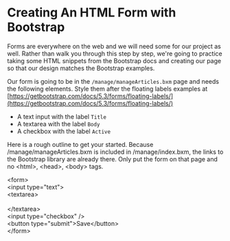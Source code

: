 # Creating An HTML Form with Bootstrap

Forms are everywhere on the web and we will need some for our project as well. Rather than walk you through this step by step, we're going to practice taking some HTML snippets from the Bootstrap docs and creating our page so that our design matches the Bootstrap examples.&#x20;

Our form is going to be in the `/manage/manageArticles.bxm` page and needs the following elements. Style them after the floating labels examples at [https://getbootstrap.com/docs/5.3/forms/floating-labels/](https://getbootstrap.com/docs/5.3/forms/floating-labels/)

* A text input with the label `Title`
* A textarea with the label `Body`
* A checkbox with the label `Active`

Here is a rough outline to get your started. Because /manage/manageArticles.bxm is included in /manage/index.bxm, the links to the Bootstrap library are already there. Only put the form on that page and no \<html>, \<head>, \<body> tags.&#x20;

\<form>\
&#x20;  \<input type="text">\
&#x20;   \<textarea>\
\
&#x20;   \</textarea>\
&#x20;   \<input type="checkbox" />\
&#x20;   \<button type="submit">Save\</button>\
\</form>

